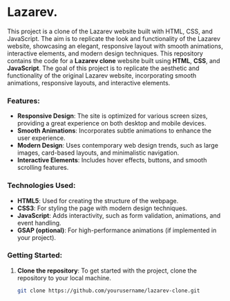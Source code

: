 # Lazarev.
This project is a clone of the Lazarev website built with HTML, CSS, and JavaScript. The aim is to replicate the look and functionality of the Lazarev website, showcasing an elegant, responsive layout with smooth animations, interactive elements, and modern design techniques.
This repository contains the code for a **Lazarev clone** website built using **HTML**, **CSS**, and **JavaScript**. The goal of this project is to replicate the aesthetic and functionality of the original Lazarev website, incorporating smooth animations, responsive layouts, and interactive elements.

### Features:
- **Responsive Design**: The site is optimized for various screen sizes, providing a great experience on both desktop and mobile devices.
- **Smooth Animations**: Incorporates subtle animations to enhance the user experience.
- **Modern Design**: Uses contemporary web design trends, such as large images, card-based layouts, and minimalistic navigation.
- **Interactive Elements**: Includes hover effects, buttons, and smooth scrolling features.

### Technologies Used:
- **HTML5**: Used for creating the structure of the webpage.
- **CSS3**: For styling the page with modern design techniques.
- **JavaScript**: Adds interactivity, such as form validation, animations, and event handling.
- **GSAP (optional)**: For high-performance animations (if implemented in your project).

### Getting Started:
1. **Clone the repository**:
   To get started with the project, clone the repository to your local machine.
   ```bash
   git clone https://github.com/yourusername/lazarev-clone.git
